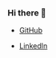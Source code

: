 ### Hi there 👋

* [GitHub](https://github.com/marjciardullo)

* [LinkedIn](https://www.linkedin.com/in/marjorye-ciardullo/)

